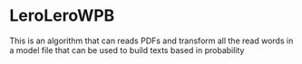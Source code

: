 # LeroLeroWPB
This is an algorithm that can reads PDFs and transform all the read words in a model file that can be used to build texts based in probability
